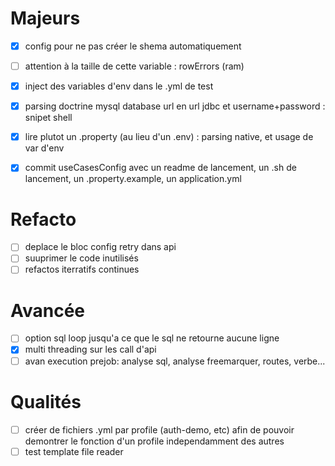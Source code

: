 # Majeurs

- [x] config pour ne pas créer le shema automatiquement
- [ ] attention à la taille de cette variable : rowErrors (ram)
- [x] inject des variables d'env dans le .yml de test
- [x] parsing doctrine mysql database url en url jdbc et username+password : snipet shell
- [x] lire plutot un .property (au lieu d'un .env) : parsing native, et usage de var d'env
- [x] commit useCasesConfig avec un readme de lancement, un .sh de lancement, un .property.example, un application.yml


# Refacto
- [ ] deplace le bloc config retry dans api
- [ ] suuprimer le code inutilisés
- [ ] refactos iterratifs continues

# Avancée
- [ ] option sql loop jusqu'a ce que le sql ne retourne aucune ligne 
- [x] multi threading sur les call d'api
- [ ] avan execution prejob: analyse sql, analyse freemarquer, routes, verbe...

# Qualités

- [ ] créer de fichiers .yml par profile (auth-demo, etc) afin de pouvoir demontrer le fonction d'un profile independamment des autres
- [ ] test template file reader